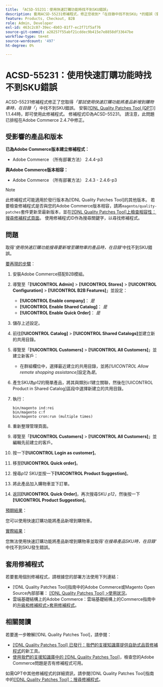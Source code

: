 ```yaml
---
title: 「ACSD-55231：使用快速訂購功能時找不到SKU錯誤」
description: 套用ACSD-55231修補程式，修正您收到*「在目錄中找不到SKU」*的錯誤（嘗試使用快速訂購功能將產品新增至購物車時）。Adobe Commerce
feature: Products, Checkout, B2B
role: Admin, Developer
exl-id: 463c2c07-39ec-4b03-81f7-ec2f71f5af76
source-git-commit: a28257f55abf21cddec9b415e7e8858df33647be
workflow-type: tm+mt
source-wordcount: '497'
ht-degree: 0%

---
```


# ACSD-55231：使用快速訂購功能時找不到SKU錯誤

ACSD-55231修補程式修正了您取得&#x200B;*「嘗試使用快速訂購功能將產品新增到購物車時，在目錄「*」中找不到SKU錯誤。 安裝[[!DNL Quality Patches Tool (QPT)]](/help/announcements/adobe-commerce-announcements/magento-quality-patches-released-new-tool-to-self-serve-quality-patches.md) 1.1.44時，即可使用此修補程式。 修補程式ID為ACSD-55231。 請注意，此問題已排程在Adobe Commerce 2.4.7中修正。

## 受影響的產品和版本

**已為Adobe Commerce版本建立修補程式：**

* Adobe Commerce （所有部署方法） 2.4.4-p3

**與Adobe Commerce版本相容：**

* Adobe Commerce （所有部署方法） 2.4.3 - 2.4.6-p3

>[!NOTE]
>
>此修補程式可能適用於發行版本為[!DNL Quality Patches Tool]的其他版本。 若要檢查修補程式是否與您的Adobe Commerce版本相容，請將`magento/quality-patches`套件更新至最新版本，並在[[!DNL Quality Patches Tool]上檢查相容性：搜尋修補程式頁面](https://experienceleague.adobe.com/tools/commerce-quality-patches/index.html)。 使用修補程式ID作為搜尋關鍵字，以尋找修補程式。

## 問題

取得&#x200B;*&#39;使用快速訂購功能搜尋要新增至購物車的產品時，在目錄&#39;*&#x200B;中找不到SKU錯誤。

<u>要再現的步驟</u>：

1. 安裝Adobe Commerce搭配B2B模組。
1. 導覽至「**[!UICONTROL Admin]** > **[!UICONTROL Stores]** > **[!UICONTROL Configuration]** > **[!UICONTROL B2B Features]**」並設定：
   * **[!UICONTROL Enable company]**： *是*
   * **[!UICONTROL Enable Shared Catalog]**： *是*
   * **[!UICONTROL Enable Quick Order]**： *是*
1. 儲存上述設定。
1. 前往&#x200B;**[!UICONTROL Catalog]** > **[!UICONTROL Shared Catalogs]**&#x200B;並建立新的共用目錄。
1. 導覽至「**[!UICONTROL Customers]** > **[!UICONTROL All Customers]**」並建立新客戶：
   * 在群組欄位中，選擇最近建立的共用目錄，並將&#x200B;*[!UICONTROL Allow remote shopping assistance]*&#x200B;設定為&#x200B;*是*。
1. 產生SKU為&#x200B;*p12*&#x200B;的簡單產品，將其與類別&#x200B;*c1*&#x200B;建立關聯，然後在[!UICONTROL Product in Shared Catalog]區段中選擇新建立的共用目錄。
1. 執行：

   ```
   bin/magento ind:rei 
   bin/magento c:f 
   bin/magento cron:run (multiple times)
   ```

1. 重新整理管理頁面。
1. 導覽至「**[!UICONTROL Customers]** > **[!UICONTROL All Customers]**」並編輯先前建立的客戶。
1. 按一下&#x200B;**[!UICONTROL Login as customer]**。
1. 移至&#x200B;**[!UICONTROL Quick order]**。
1. 搜尋&#x200B;*p12* SKU並按一下&#x200B;**[!UICONTROL Product Suggestion]**。
1. 將此產品加入購物車並下訂單。
1. 返回&#x200B;**[!UICONTROL Quick Order]**，再次搜尋SKU *p12*，然後按一下&#x200B;**[!UICONTROL Product Suggestion]**。

<u>預期結果</u>：

您可以使用快速訂購功能將產品新增到購物車。

<u>實際結果</u>：

您無法使用快速訂購功能將產品新增到購物車並取得&#x200B;*&#39;在搜尋產品SKU時，在目錄&#39;*&#x200B;中找不到SKU發生錯誤。

## 套用修補程式

若要套用個別修補程式，請根據您的部署方法使用下列連結：

* [!DNL Quality Patches Tool]指南中的Adobe Commerce或Magento Open Source內部部署： [[!DNL Quality Patches Tool] >使用狀況](https://experienceleague.adobe.com/docs/commerce-operations/tools/quality-patches-tool/usage.html)。
* 雲端基礎結構上的Adobe Commerce：雲端基礎結構上的Commerce指南中的[升級和修補程式>套用修補程式](https://experienceleague.adobe.com/docs/commerce-cloud-service/user-guide/develop/upgrade/apply-patches.html)。

## 相關閱讀

若要進一步瞭解[!DNL Quality Patches Tool]，請參閱：

* [[!DNL Quality Patches Tool] 已發行：我們的支援知識庫提供自助式品質修補程式](/help/announcements/adobe-commerce-announcements/magento-quality-patches-released-new-tool-to-self-serve-quality-patches.md)的新工具。
* [使用我們的支援知識庫中的 [!DNL Quality Patches Tool]](/help/support-tools/patches-available-in-qpt-tool/check-patch-for-magento-issue-with-magento-quality-patches.md)，檢查您的Adobe Commerce問題是否有修補程式可用。

如需QPT中其他修補程式的詳細資訊，請參閱[!DNL Quality Patches Tool]指南中的[[!DNL Quality Patches Tool]：搜尋修補程式](https://experienceleague.adobe.com/tools/commerce-quality-patches/index.html)。
